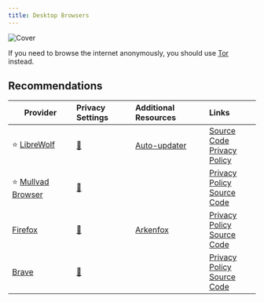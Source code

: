 ```yaml
---
title: Desktop Browsers
---
```


![Cover](/assets/covers/desktop-browsers.png)

If you need to browse the internet anonymously, you should use [Tor](/recommendations/internet-browsing/tor) instead.

## Recommendations


| Provider | Privacy Settings | Additional Resources | Links |
| --- | :-- | :-- | :-- |
| :star: [LibreWolf](https://librewolf.net/) | <a href="/privacy-settings/software/browsers/firefox/desktop">:link:</a> | [Auto-updater](https://github.com/ltguillaume/librewolf-winupdater) | [Source Code](https://codeberg.org/librewolf/source)<br/>[Privacy Policy](https://librewolf.net/privacy-policy/) |
| :star: [Mullvad Browser](https://mullvad.net/en/browser) | <a href="/privacy-settings/software/browsers/firefox/desktop">:link:</a> |  | [Privacy Policy](https://mullvad.net/en/help/privacy-policy)<br/>[Source Code](https://gitlab.torproject.org/tpo/applications/mullvad-browser)  |
| [Firefox](https://firefox.com/) | <a href="/privacy-settings/software/browsers/firefox/desktop">:link:</a> | [Arkenfox](https://github.com/arkenfox/user.js) | [Privacy Policy](https://mozilla.org/privacy/firefox)<br/>[Source Code](https://hg.mozilla.org/mozilla-central)  |
| [Brave](https://brave.com/) | <a href="/privacy-settings/software/browsers/brave/desktop">:link:</a> |  | [Privacy Policy](https://brave.com/privacy/browser)<br/>[Source Code](https://github.com/brave/brave-browser)  |
